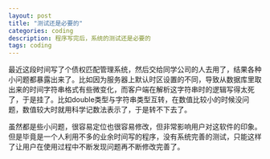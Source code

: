 ```yaml
---
layout: post
title: "测试还是必要的"
categories: coding
description: 程序写完后，系统的测试还是必要的
tags: coding
---
```

最近这段时间写了个债权匹配管理系统，然后交给同学公司的人去用了，结果各种小问题都暴露出来了。比如因为服务器上默认时区设置的不同，导致从数据库里取出来的时间字符串格式有些微变化，而客户端在解析这字符串时的逻辑写得太死了，于是挂了。比如double类型与字符串类型互转，在数值比较小的时候没问题，数值较大时就用科学记数法表示了，于是转不下去了。

虽然都是些小问题，很容易定位也很容易修改，但非常影响用户对这软件的印象。但是毕竟是一个人利用不多的业余时间写的程序，没有系统完善的测试，只能这样了让用户在使用过程中不断发现问题再不断修改完善了。